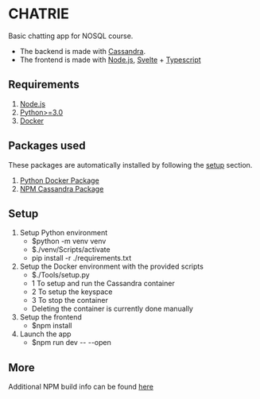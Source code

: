# CHATRIE

Basic chatting app for NOSQL course.

* The backend is made with [Cassandra](https://cassandra.apache.org/).
* The frontend is made with [Node.js](https://nodejs.org/), [Svelte](https://svelte.dev/) + [Typescript](https://svelte.dev/docs/typescript)

## Requirements

1. [Node.js](https://nodejs.org/)
2. [Python>=3.0](https://www.python.org/)
3. [Docker](https://www.docker.com/)

## Packages used

These packages are automatically installed by following the [setup](#setup) section.

1. [Python Docker Package](https://pypi.org/project/docker/)
2. [NPM Cassandra Package](https://www.npmjs.com/package/cassandra/)

## Setup

1. Setup Python environment
    * $python -m venv venv
    * $./venv/Scripts/activate
    * pip install -r ./requirements.txt
2. Setup the Docker environment with the provided scripts
    * $./Tools/setup.py
    * 1 To setup and run the Cassandra container
    * 2 To setup the keyspace
    * 3 To stop the container
    * Deleting the container is currently done manually
3. Setup the frontend
    * $npm install
4. Launch the app
    * $npm run dev -- --open

## More

Additional NPM build info can be found [here](./NPM.MD)
